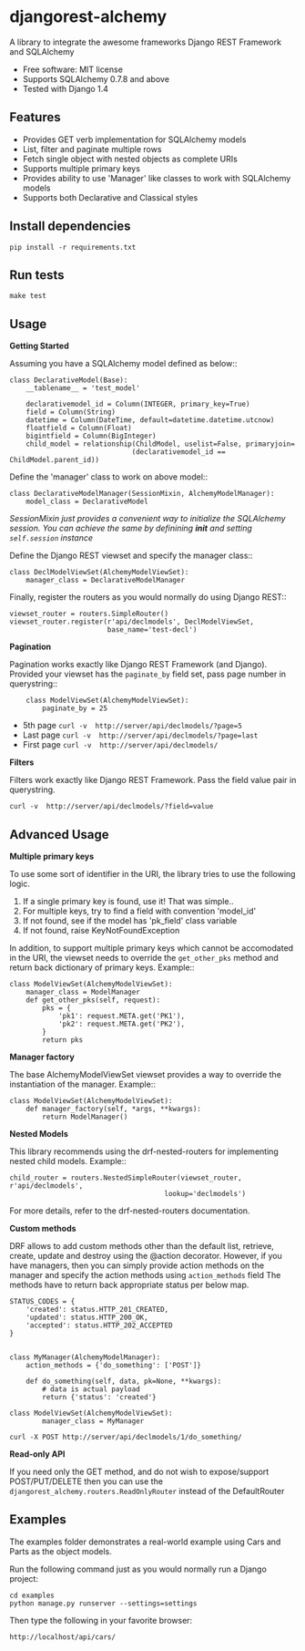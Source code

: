djangorest-alchemy
===============================

    
A library to integrate the awesome frameworks Django REST Framework and SQLAlchemy

* Free software: MIT license
* Supports SQLAlchemy 0.7.8 and above
* Tested with Django 1.4


Features
--------

* Provides GET verb implementation for SQLAlchemy models
* List, filter and paginate multiple rows
* Fetch single object with nested objects as complete URIs
* Supports multiple primary keys
* Provides ability to use 'Manager' like classes to work with SQLAlchemy models
* Supports both Declarative and Classical styles

Install dependencies
--------------------
```
pip install -r requirements.txt
```

Run tests
---------
```
make test
```

Usage
------

**Getting Started**

Assuming you have a SQLAlchemy model defined as below::


    class DeclarativeModel(Base):
        __tablename__ = 'test_model'

        declarativemodel_id = Column(INTEGER, primary_key=True)
        field = Column(String)
        datetime = Column(DateTime, default=datetime.datetime.utcnow)
        floatfield = Column(Float)
        bigintfield = Column(BigInteger)
        child_model = relationship(ChildModel, uselist=False, primaryjoin=
                                  (declarativemodel_id == ChildModel.parent_id))



Define the 'manager' class to work on above model::

    class DeclarativeModelManager(SessionMixin, AlchemyModelManager):
        model_class = DeclarativeModel


*SessionMixin just provides a convenient way to initialize the SQLAlchemy session. You
can achieve the same by definining __init__ and setting ```self.session``` instance*


Define the Django REST viewset and specify the manager class::

    class DeclModelViewSet(AlchemyModelViewSet):
        manager_class = DeclarativeModelManager


Finally, register the routers as you would normally do using Django REST::

    viewset_router = routers.SimpleRouter()
    viewset_router.register(r'api/declmodels', DeclModelViewSet,
                            base_name='test-decl')


**Pagination**

Pagination works exactly like Django REST Framework (and Django). Provided your viewset
has the ```paginate_by``` field set, pass page number in querystring::

        class ModelViewSet(AlchemyModelViewSet):
            paginate_by = 25


* 5th page ```curl -v  http://server/api/declmodels/?page=5```
* Last page ```curl -v  http://server/api/declmodels/?page=last```
* First page ```curl -v  http://server/api/declmodels/```


**Filters**

Filters work exactly like Django REST Framework. Pass the field value pair in querystring.

```curl -v  http://server/api/declmodels/?field=value```


Advanced Usage
--------------


**Multiple primary keys**


To use some sort of identifier in the URI, the library tries to use the following
logic.

1. If a single primary key is found, use it! That was simple..
2. For multiple keys, try to find a field with convention 'model_id'
3. If not found, see if the model has 'pk_field' class variable
4. If not found, raise KeyNotFoundException


In addition, to support multiple primary keys which cannot be accomodated in the URI,
the viewset needs to override the ```get_other_pks``` method and return back
dictionary of primary keys. Example::

    class ModelViewSet(AlchemyModelViewSet):
        manager_class = ModelManager
        def get_other_pks(self, request):
            pks = {
                'pk1': request.META.get('PK1'),
                'pk2': request.META.get('PK2'),
            }
            return pks



**Manager factory**


The base AlchemyModelViewSet viewset provides a way to override the instantiation
of the manager. Example::

    class ModelViewSet(AlchemyModelViewSet):
        def manager_factory(self, *args, **kwargs):
            return ModelManager()


**Nested Models**


This library recommends using the drf-nested-routers for implementing nested child
models. Example::

    child_router = routers.NestedSimpleRouter(viewset_router, r'api/declmodels',
                                          lookup='declmodels')

For more details, refer to the drf-nested-routers documentation.


**Custom methods**

DRF allows to add custom methods other than the default list, retrieve, create, update and destroy
using the @action decorator. However, if you have managers, then you can simply provide action methods
on the manager and specify the action methods using `action_methods` field
The methods have to return back appropriate status per below map.


    STATUS_CODES = {
        'created': status.HTTP_201_CREATED,
        'updated': status.HTTP_200_OK,
        'accepted': status.HTTP_202_ACCEPTED
    }


    class MyManager(AlchemyModelManager):
        action_methods = {'do_something': ['POST']}

        def do_something(self, data, pk=None, **kwargs):
            # data is actual payload
            return {'status': 'created'}

    class ModelViewSet(AlchemyModelViewSet):
            manager_class = MyManager

```curl -X POST http://server/api/declmodels/1/do_something/```

**Read-only API**

If you need only the GET method, and do not wish to expose/support POST/PUT/DELETE
then you can use the `djangorest_alchemy.routers.ReadOnlyRouter` instead of the
DefaultRouter

Examples
--------

The examples folder demonstrates a real-world example using Cars and Parts as the object models.

Run the following command just as you would normally run a Django project:

```
cd examples
python manage.py runserver --settings=settings
```

Then type the following in your favorite browser:

```
http://localhost/api/cars/
```
